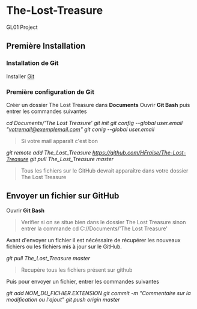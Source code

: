 # The-Lost-Treasure
GL01 Project

## Première Installation
### Installation de Git
Installer [Git](https://git-scm.com/download)

### Première configuration de Git
Créer un dossier The Lost Treasure dans **Documents**
Ouvrir **Git Bash** puis entrer les commandes suivantes

*cd Documents/'The Lost Treasure'*
*git init*
*git config --global user.email "votremail@exemplemail.com"*
*git conig --global user.email*
> Si votre mail apparaît c'est bon

*git remote add The_Lost_Treasure https://github.com/HFraise/The-Lost-Treasure*
*git pull The_Lost_Treasure master*
> Tous les fichiers sur le GitHub devrait apparaître dans votre dossier The Lost Treasure

## Envoyer un fichier sur GitHub
Ouvrir **Git Bash**
> Verifier si on se situe bien dans le dossier The Lost Treasure sinon entrer la commande cd C://Documents/'The Lost Treasure'

Avant d'envoyer un fichier il est nécéssaire de récupérer les nouveaux fichiers ou les fichiers mis à jour sur le GitHub.

*git pull The_Lost_Treasure master*
> Recupère tous les fichiers présent sur github

Puis pour envoyer un fichier, entrer les commandes suivantes

*git add NOM_DU_FICHIER.EXTENSION*
*git commit -m "Commentaire sur la modification ou l'ajout"*
*git push origin master*
